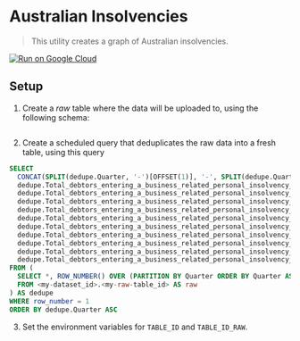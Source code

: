 # Australian Insolvencies

> This utility creates a graph of Australian insolvencies.

[![Run on Google Cloud](https://deploy.cloud.run/button.svg)](https://deploy.cloud.run)

## Setup

1) Create a *raw* table where the data will be uploaded to, using the following schema:

```json
```

2) Create a scheduled query that deduplicates the raw data into a fresh table, using this query

```sql
SELECT 
  CONCAT(SPLIT(dedupe.Quarter, '-')[OFFSET(1)], '-', SPLIT(dedupe.Quarter, '-')[OFFSET(0)]) AS Quarter,
  dedupe.Total_debtors_entering_a_business_related_personal_insolvency__NSW AS NSW,
  dedupe.Total_debtors_entering_a_business_related_personal_insolvency__ACT AS ACT,
  dedupe.Total_debtors_entering_a_business_related_personal_insolvency__Vic AS VIC,
  dedupe.Total_debtors_entering_a_business_related_personal_insolvency__Qld AS QLD,
  dedupe.Total_debtors_entering_a_business_related_personal_insolvency__SA AS SA,
  dedupe.Total_debtors_entering_a_business_related_personal_insolvency__NT AS NT,
  dedupe.Total_debtors_entering_a_business_related_personal_insolvency__WA AS WA,
  dedupe.Total_debtors_entering_a_business_related_personal_insolvency__Tas AS TAS,
  dedupe.Total_debtors_entering_a_business_related_personal_insolvency__Other AS Other,
  dedupe.Total_debtors_entering_a_business_related_personal_insolvency__Australia AS Australia,
FROM (
  SELECT *, ROW_NUMBER() OVER (PARTITION BY Quarter ORDER BY Quarter ASC) row_number
  FROM <my-dataset_id>.<my-raw-table_id> AS raw
) AS dedupe
WHERE row_number = 1
ORDER BY dedupe.Quarter ASC
```

3) Set the environment variables for `TABLE_ID` and `TABLE_ID_RAW`.